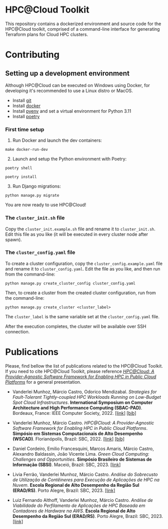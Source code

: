 # HPC@Cloud Toolkit

This repository contains a dockerized environment and source code for the
HPC@Cloud toolkit, comprised of a command-line interface for generating
Terraform plans for Cloud HPC clusters.

# Contributing

## Setting up a development environment

Although HPC@Cloud can be executed on Windows using Docker, for developing it's
recommended to use a Linux distro or MacOS.

- Install [git](https://git-scm.com/)
- Install [docker](https://www.docker.com/)
- Install [pyenv](https://github.com/pyenv/pyenv) and set a virtual environment
  for Python 3.11
- Install [poetry](https://python-poetry.org/)

### First time setup

1. Run Docker and launch the dev containers:

```shell
make docker-run-dev
```

2. Launch and setup the Python environment with Poetry:

```shell
poetry shell
```

```shell
poetry install
```

3. Run Django migrations:

```shell
python manage.py migrate
```

You are now ready to use HPC@Cloud!

### The `cluster_init.sh` file

Copy the `cluster_init.example.sh` file and rename it to `cluster_init.sh`. Edit
this file as you like (it will be executed in every cluster node after spawn).

### The `cluster_config.yaml` file

To create a cluster configuration, copy the `cluster_config.example.yaml` file
and rename it to `cluster_config.yaml`. Edit the file as you like, and then run
from the command-line:

```shell
python manage.py create_cluster_config cluster_config.yaml
```

Then, to create a cluster from the created cluster configuration, run from the
command-line:

```shell
python manage.py create_cluster <cluster_label>
```

The `cluster_label` is the same variable set at the `cluster_config.yaml` file.

After the execution completes, the cluster will be available over SSH
connection.

# Publications

Please, find bellow the list of publications related to the HPC@Cloud Toolkit. If you need to cite HPC@Cloud Toolkit, please reference [*HPC@Cloud: A Provider-Agnostic Software Framework for Enabling HPC in Public Cloud Platforms*](https://doi.org/10.5753/wscad.2022.226528) for a general presentation.

- Vanderlei Munhoz, Márcio Castro, Odorico Mendizabal. *Strategies for Fault-Tolerant Tightly-coupled HPC Workloads Running on Low-Budget Spot Cloud Infrastructures*. **International Symposium on Computer Architecture and High Performance Computing (SBAC-PAD)**. Bordeaux, France: IEEE Computer Society, 2022. [[link]](https://doi.org/10.1109/SBAC-PAD55451.2022.00037) [[bib]](http://www.inf.ufsc.br/~marcio.castro/bibs/2022_sbacpad.bib)

- Vanderlei Munhoz, Márcio Castro. *HPC@Cloud: A Provider-Agnostic Software Framework for Enabling HPC in Public Cloud Platforms*. **Simpósio em Sistemas Computacionais de Alto Desempenho (WSCAD)**. Florianópolis, Brazil: SBC, 2022. [[link]](https://doi.org/10.5753/wscad.2022.226528) [[bib]](http://www.inf.ufsc.br/~marcio.castro/bibs/2022_wscad.bib)

- Daniel Cordeiro, Emilio Francesquini, Marcos Amaris, Márcio Castro, Alexandro Baldassin, João Vicente Lima. *Green Cloud Computing: Challenges and Opportunities*. **Simpósio Brasileiro de Sistemas de Informação (SBSI)**. Maceió, Brazil: SBC, 2023. [[link]](http://dx.doi.org/10.5753/sbsi_estendido.2023.229291)

- Livia Ferrão, Vanderlei Munhoz, Márcio Castro. *Análise do Sobrecusto de Utilização de Contêineres para Execução de Aplicações de HPC na Nuvem*. **Escola Regional de Alto Desempenho da Região Sul (ERAD/RS)**. Porto Alegre, Brazil: SBC, 2023. [[link]](http://dx.doi.org/10.5753/eradrs.2023.229787)

- Luiz Fernando Althoff, Vanderlei Munhoz, Márcio Castro. *Análise de Viabilidade do Perfilamento de Aplicações de HPC Baseada em Contadores de Hardware na AWS*. **Escola Regional de Alto Desempenho da Região Sul (ERAD/RS)**. Porto Alegre, Brazil: SBC, 2023. [[link]](http://dx.doi.org/10.5753/eradrs.2023.230088)

